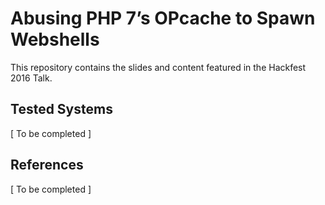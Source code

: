 # Abusing PHP 7’s OPcache to Spawn Webshells

This repository contains the slides and content featured in the Hackfest 2016 Talk.

## Tested Systems
[ To be completed ] 

## References
[ To be completed ]

